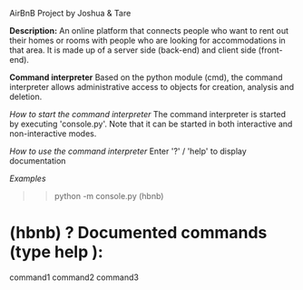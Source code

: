 AirBnB Project by Joshua & Tare

**Description:**
An online platform that connects people who want to rent out their homes or
rooms with people who are looking for accommodations in that area.
It is made up of a server side (back-end) and client side (front-end).

**Command interpreter**
Based on the python module (cmd), the command interpreter allows 
administrative access to objects for creation, analysis and deletion.

*How to start the command interpreter*
The command interpreter is started by executing 'console.py'.
Note that it can be started in both interactive and non-interactive modes.

*How to use the command interpreter*
Enter '?' / 'help' to display documentation

*Examples*
>> python -m console.py
(hbnb) 

(hbnb) ?
Documented commands (type help <topic>):
========================================
command1 command2 command3
